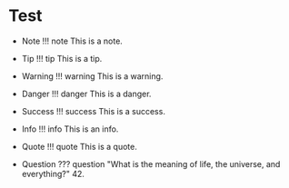 # Test

- Note
!!! note
    This is a note.

- Tip
!!! tip
    This is a tip.

- Warning
!!! warning
    This is a warning.

- Danger
!!! danger
    This is a danger.

- Success
!!! success
    This is a success.

- Info
!!! info
    This is an info.

- Quote
!!! quote
    This is a quote.

- Question
??? question "What is the meaning of life, the universe, and everything?"
    42.
